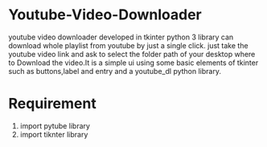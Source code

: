 # Youtube-Video-Downloader
youtube video downloader developed in tkinter python 3 library can download whole playlist from youtube by just a single click. just take the youtube video link and ask to select the folder path of your desktop where to Download the video.It is a simple ui using some basic elements of tkinter such as buttons,label and entry and a youtube_dl python library.

# Requirement
1. import pytube library
2. import tiknter library

